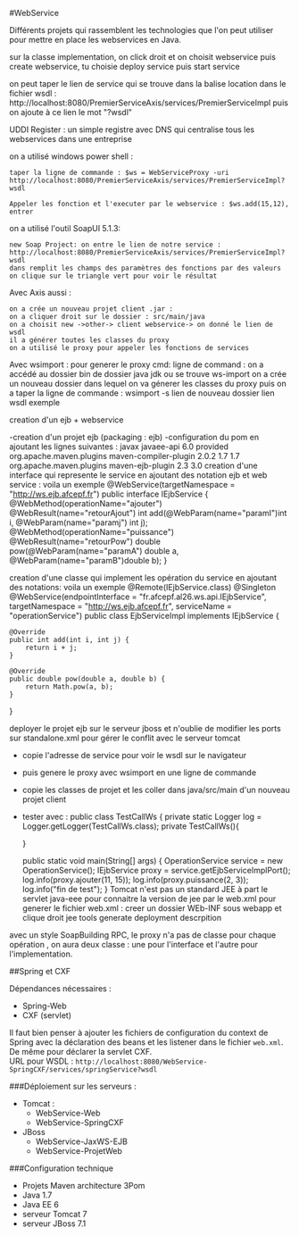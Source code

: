 #WebService

Différents projets qui rassemblent les technologies que l'on peut utiliser pour mettre en place les webservices en Java.

sur la classe implementation, on click droit et on choisit webservice puis create webservice, tu choisie deploy service puis start service

on peut taper le lien de service qui se trouve dans la balise location dans le fichier wsdl : http://localhost:8080/PremierServiceAxis/services/PremierServiceImpl puis on ajoute à ce lien le mot  "?wsdl"

UDDI Register : un simple registre avec DNS qui centralise tous les webservices dans une entreprise

on a utilisé windows power shell :

    taper la ligne de commande : $ws = WebServiceProxy -uri http://localhost:8080/PremierServiceAxis/services/PremierServiceImpl?wsdl

    Appeler les fonction et l'executer par le webservice : $ws.add(15,12), entrer

on a utilisé l'outil SoapUI 5.1.3:

    new Soap Project: on entre le lien de notre service : http://localhost:8080/PremierServiceAxis/services/PremierServiceImpl?wsdl
    dans remplit les champs des paramètres des fonctions par des valeurs
    on clique sur le triangle vert pour voir le résultat

Avec Axis aussi :

    on a crée un nouveau projet client .jar :
    on a cliquer droit sur le dossier : src/main/java
    on a choisit new ->other-> client webservice-> on donné le lien de wsdl
    il a générer toutes les classes du proxy
    on a utilisé le proxy pour appeler les fonctions de services

Avec wsimport :
pour generer le proxy cmd: ligne de command : on a accédé au dossier bin de dossier java jdk ou se trouve ws-import
on a crée un nouveau dossier dans lequel on va génerer les classes du proxy
puis on a taper la ligne de commande : wsimport -s lien de nouveau dossier  lien wsdl
exemple

creation d'un ejb + webservice

-creation d'un projet ejb (packaging : ejb)
-configuration du pom en ajoutant les lignes suivantes :
<dependencies>
        <dependency>
            <groupId>javax</groupId>
            <artifactId>javaee-api</artifactId>
            <version>6.0</version>
            <scope>provided</scope>
        </dependency>
    </dependencies>
    <build>
        <plugins>
            <plugin>
                <groupId>org.apache.maven.plugins</groupId>
                <artifactId>maven-compiler-plugin</artifactId>
                <version>2.0.2</version>
                <configuration>
                    <source>1.7</source>
                    <target>1.7</target>
                </configuration>
            </plugin>
            <plugin>
                <groupId>org.apache.maven.plugins</groupId>
                <artifactId>maven-ejb-plugin</artifactId>
                <version>2.3</version>
                <configuration>
                    <ejbVersion>3.0</ejbVersion>
                </configuration>
            </plugin>
        </plugins>
    </build>
creation d'une interface qui represente le service en ajoutant des notation ejb et web service : voila un exemple
@WebService(targetNamespace = "http://ws.ejb.afcepf.fr")
public interface IEjbService {
    @WebMethod(operationName="ajouter")
    @WebResult(name="retourAjout")
int add(@WebParam(name="paramI")int i, @WebParam(name="paramj") int j);
    @WebMethod(operationName="puissance")
    @WebResult(name="retourPow")
double pow(@WebParam(name="paramA") double a, @WebParam(name="paramB")double b);
}

creation d'une classe qui implement les opération du service en ajoutant des notations: voila un exemple
@Remote(IEjbService.class)
@Singleton
@WebService(endpointInterface = "fr.afcepf.al26.ws.api.IEjbService", targetNamespace = "http://ws.ejb.afcepf.fr", serviceName = "operationService")
public class EjbServiceImpl implements IEjbService {

    @Override
    public int add(int i, int j) {
        return i + j;
    }

    @Override
    public double pow(double a, double b) {
        return Math.pow(a, b);
    }

}

deployer le projet ejb sur le serveur jboss et n'oublie de modifier les ports sur standalone.xml pour gérer le conflit avec le serveur tomcat
- copie l'adresse de service pour voir le wsdl sur le navigateur
- puis genere le proxy avec wsimport en une ligne de commande
- copie les classes de projet et les coller dans java/src/main d'un nouveau projet client
- tester avec :
public class TestCallWs {
    private static Logger log = Logger.getLogger(TestCallWs.class);
    private TestCallWs(){

    }

    public static void main(String[] args) {
            OperationService service = new OperationService();
            IEjbService proxy = service.getEjbServiceImplPort();
            log.info(proxy.ajouter(11, 15));
            log.info(proxy.puissance(2, 3));
            log.info("fin de test");
    }
Tomcat n'est pas un standard JEE à part le servlet
java-eee pour connaitre la version de jee par le web.xml
pour generer le fichier web.xml : creer un dossier WEb-INF sous webapp et clique droit jee tools generate deployment descrpition

avec un style SoapBuilding RPC, le proxy n'a pas de classe pour chaque opération , on aura deux classe : une pour l'interface et l'autre pour l'implementation.

##Spring et CXF

Dépendances nécessaires :

- Spring-Web
- CXF (servlet)

Il faut bien penser à ajouter les fichiers de configuration du context de Spring avec la déclaration des beans et les listener dans le fichier `web.xml`.  
De même pour déclarer la servlet CXF.  
URL pour WSDL : `http://localhost:8080/WebService-SpringCXF/services/springService?wsdl`

###Déploiement sur les serveurs :

- Tomcat :
	- WebService-Web
	- WebService-SpringCXF
- JBoss
	- WebService-JaxWS-EJB
	- WebService-ProjetWeb

###Configuration technique

- Projets Maven architecture 3Pom
- Java 1.7
- Java EE 6
- serveur Tomcat 7
- serveur JBoss 7.1
